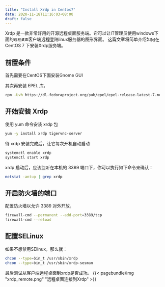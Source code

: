 ```yaml
---
title: "Install Xrdp in Centos7"
date: 2020-11-18T11:16:03+08:00
draft: false
---
```


Xrdp 是一款非常好用的开源远程桌面服务端。它可以让IT管理员使用windows下面的`远程桌面`客户端远程登陆linux服务器的图形界面。
这篇文章将简单介绍如何在CentOS 7 下安装Xrdp服务端。

## 前置条件
首先需要在CentOS下面安装Gnome GUI

其次再安装 EPEL 库，
```bash
rpm -Uvh https://dl.fedoraproject.org/pub/epel/epel-release-latest-7.noarch.rpm
```

## 开始安装 Xrdp
使用 yum 命令安装 xrdp 包
```bash
yum -y install xrdp tigervnc-server
```

待 xrdp 安装完成后，让它每次开机自动启动
```bash
systemctl enable xrdp
systemctl start xrdp
```

xrdp 启动后，应该监听在本机的 3389 端口下，你可以执行如下命令来确认：
```bash
netstat -antup | grep xrdp
```

## 开启防火墙的端口
配置防火墙以允许 3389 对外开放，
```bash
firewall-cmd --permanent --add-port=3389/tcp
firewall-cmd --reload
```

## 配置SELinux
如果不想禁用SElinux，那么就：
```bash
chcon --type=bin_t /usr/sbin/xrdp
chcon --type=bin_t /usr/sbin/xrdp-sesman
```

最后测试从客户端远程桌面到xrdp是否成功。
{{< pagebundle/img "xrdp_remote.png" "远程桌面连接到Xrdp" >}}
